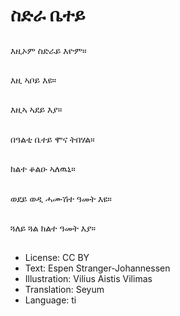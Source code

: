 # ስድራ ቤተይ

##
እዚኦም ስድራይ እዮም።

##
እዚ ኣቦይ እዩ።

##
እዚኣ ኣደይ እያ።

##
በዓልቲ ቤተይ ሞና ትበሃል።

##
ክልተ ቆልዑ ኣለዉኒ።

##
ወደይ ወዲ ሓሙሽተ ዓመት እዩ።

##
ጓለይ ጓል ክልተ ዓመት እያ።

##
* License: CC BY
* Text: Espen Stranger-Johannessen
* Illustration: Vilius Aistis Vilimas
* Translation: Seyum
* Language: ti

